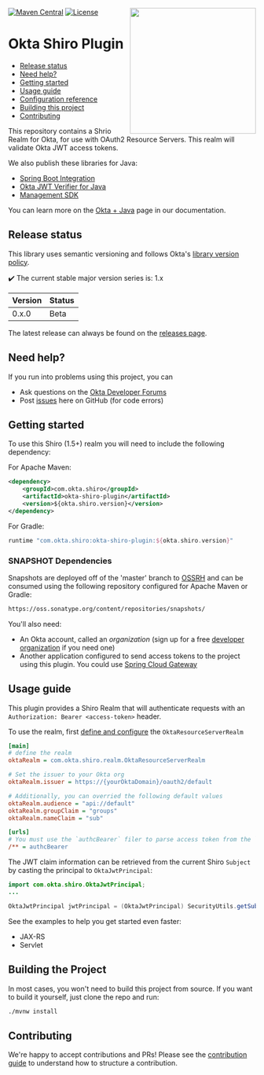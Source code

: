 [<img src="https://aws1.discourse-cdn.com/standard14/uploads/oktadev/original/1X/0c6402653dfb70edc661d4976a43a46f33e5e919.png" align="right" width="256px"/>](https://devforum.okta.com/)
[![Maven Central](https://img.shields.io/maven-central/v/com.okta.shiro/okta-shiro-plugin.svg)](https://search.maven.org/#search%7Cga%7C1%7Cg%3A%22com.okta.shiro%22%20a%3A%22okta-shiro-plugin%22)
[![License](https://img.shields.io/badge/License-Apache%202.0-blue.svg)](https://opensource.org/licenses/Apache-2.0)

# Okta Shiro Plugin

* [Release status](#release-status)
* [Need help?](#need-help)
* [Getting started](#getting-started)
* [Usage guide](#usage-guide)
* [Configuration reference](#configuration-reference)
* [Building this project](#building-the-project)
* [Contributing](#contributing)

This repository contains a Shrio Realm for Okta, for use with OAuth2 Resource Servers.  This realm will validate Okta JWT access tokens.
 
We also publish these libraries for Java:
 
* [Spring Boot Integration](https://github.com/okta/okta-spring-boot/)
* [Okta JWT Verifier for Java](https://github.com/okta/okta-jwt-verifier-java)
* [Management SDK](https://github.com/okta/okta-sdk-java)
 
You can learn more on the [Okta + Java][lang-landing] page in our documentation.
 
## Release status

This library uses semantic versioning and follows Okta's [library version policy](https://developer.okta.com/code/library-versions/).

:heavy_check_mark: The current stable major version series is: 1.x

| Version | Status                    |
| ------- | ------------------------- |
| 0.x.0 | Beta |
 
The latest release can always be found on the [releases page][github-releases].
 
## Need help?
 
If you run into problems using this project, you can
 
* Ask questions on the [Okta Developer Forums][devforum]
* Post [issues][github-issues] here on GitHub (for code errors)
 
## Getting started
 
To use this Shiro (1.5+) realm you will need to include the following dependency:

For Apache Maven:

``` xml
<dependency>
    <groupId>com.okta.shiro</groupId>
    <artifactId>okta-shiro-plugin</artifactId>
    <version>${okta.shiro.version}</version>
</dependency>
```

For Gradle:

```groovy
runtime "com.okta.shiro:okta-shiro-plugin:${okta.shiro.version}"
```

### SNAPSHOT Dependencies

Snapshots are deployed off of the 'master' branch to [OSSRH](https://oss.sonatype.org/) and can be consumed using the following repository configured for Apache Maven or Gradle:

```txt
https://oss.sonatype.org/content/repositories/snapshots/
```

You'll also need:

* An Okta account, called an _organization_ (sign up for a free [developer organization](https://developer.okta.com/signup) if you need one)
* Another application configured to send access tokens to the project using this plugin.  You could use [Spring Cloud Gateway](https://developer.okta.com/blog/2020/01/08/secure-legacy-spring-cloud-gateway) 
 
## Usage guide

This plugin provides a Shiro Realm that will authenticate requests with an `Authorization: Bearer <access-token>` header.

To use the realm, first [define and configure](https://shiro.apache.org/realm.html#realm-configuration) the `OktaResourceServerRealm`

```ini
[main]
# define the realm
oktaRealm = com.okta.shiro.realm.OktaResourceServerRealm

# Set the issuer to your Okta org
oktaRealm.issuer = https://{yourOktaDomain}/oauth2/default

# Additionally, you can overried the following default values
oktaRealm.audience = "api://default"
oktaRealm.groupClaim = "groups"
oktaRealm.nameClaim = "sub"

[urls]
# You must use the `authcBearer` filer to parse access token from the `Authorization` header
/** = authcBearer
```

The JWT claim information can be retrieved from the current Shiro `Subject` by casting the principal to `OktaJwtPrincipal`:

```java
import com.okta.shiro.OktaJwtPrincipal;
...

OktaJwtPrincipal jwtPrincipal = (OktaJwtPrincipal) SecurityUtils.getSubject().getPrincipal();
```

See the examples to help you get started even faster:

* JAX-RS
* Servlet 

## Building the Project

In most cases, you won't need to build this project from source. If you want to build it yourself, just clone the repo and run:
 
 ```sh
./mvnw install
```
 
## Contributing
 
We're happy to accept contributions and PRs! Please see the [contribution guide](CONTRIBUTING.md) to understand how to structure a contribution.

[devforum]: https://devforum.okta.com/
[lang-landing]: https://developer.okta.com/code/java/
[github-issues]: https://github.com/oktadeveloper/okta-shiro-plugin/issues
[github-releases]: https://github.com/ooktadeveloper/okta-shiro-plugin/releases
